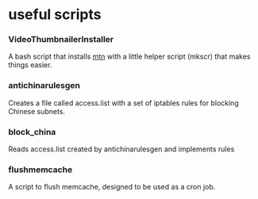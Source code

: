 useful scripts
====================

### VideoThumbnailerInstaller

A bash script that installs [mtn](http://moviethumbnail.sourceforge.net/) with a little helper script (mkscr) that makes things easier.

### antichinarulesgen
Creates a file called access.list with a set of iptables rules for blocking Chinese subnets.

### block_china
Reads access.list created by antichinarulesgen and implements rules

### flushmemcache
A script to flush memcache, designed to be used as a cron job.
